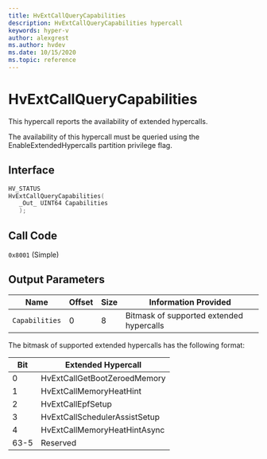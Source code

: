 ```yaml
---
title: HvExtCallQueryCapabilities
description: HvExtCallQueryCapabilities hypercall
keywords: hyper-v
author: alexgrest
ms.author: hvdev
ms.date: 10/15/2020
ms.topic: reference
---
```


# HvExtCallQueryCapabilities

This hypercall reports the availability of extended hypercalls.

The availability of this hypercall must be queried using the EnableExtendedHypercalls partition privilege flag.

## Interface

 ```c
HV_STATUS
HvExtCallQueryCapabilities(
    _Out_ UINT64 Capabilities
    );
 ```

## Call Code

`0x8001` (Simple)

## Output Parameters

| Name                    | Offset     | Size     | Information Provided                      |
|-------------------------|------------|----------|-------------------------------------------|
| `Capabilities`          | 0          | 8        | Bitmask of supported extended hypercalls                          |

The bitmask of supported extended hypercalls has the following format:

| Bit     | Extended Hypercall                                          |
|---------|-------------------------------------------------------------|
| 0       | HvExtCallGetBootZeroedMemory                                |
| 1       | HvExtCallMemoryHeatHint                                     |
| 2       | HvExtCallEpfSetup                                           |
| 3       | HvExtCallSchedulerAssistSetup                               |
| 4       | HvExtCallMemoryHeatHintAsync                                |
| 63-5    | Reserved                                                    |
